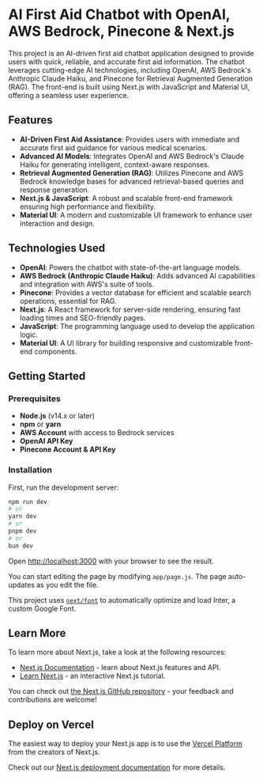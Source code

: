 # AI First Aid Chatbot with OpenAI, AWS Bedrock, Pinecone & Next.js

This project is an AI-driven first aid chatbot application designed to provide users with quick, reliable, and accurate first aid information. The chatbot leverages cutting-edge AI technologies, including OpenAI, AWS Bedrock's Anthropic Claude Haiku, and Pinecone for Retrieval Augmented Generation (RAG). The front-end is built using Next.js with JavaScript and Material UI, offering a seamless user experience.

## Features

- **AI-Driven First Aid Assistance**: Provides users with immediate and accurate first aid guidance for various medical scenarios.
- **Advanced AI Models**: Integrates OpenAI and AWS Bedrock's Claude Haiku for generating intelligent, context-aware responses.
- **Retrieval Augmented Generation (RAG)**: Utilizes Pinecone and AWS Bedrock knowledge bases for advanced retrieval-based queries and response generation.
- **Next.js & JavaScript**: A robust and scalable front-end framework ensuring high performance and flexibility.
- **Material UI**: A modern and customizable UI framework to enhance user interaction and design.

## Technologies Used

- **OpenAI**: Powers the chatbot with state-of-the-art language models.
- **AWS Bedrock (Anthropic Claude Haiku)**: Adds advanced AI capabilities and integration with AWS's suite of tools.
- **Pinecone**: Provides a vector database for efficient and scalable search operations, essential for RAG.
- **Next.js**: A React framework for server-side rendering, ensuring fast loading times and SEO-friendly pages.
- **JavaScript**: The programming language used to develop the application logic.
- **Material UI**: A UI library for building responsive and customizable front-end components.

## Getting Started

### Prerequisites

- **Node.js** (v14.x or later)
- **npm** or **yarn**
- **AWS Account** with access to Bedrock services
- **OpenAI API Key**
- **Pinecone Account & API Key**

### Installation

First, run the development server:

```bash
npm run dev
# or
yarn dev
# or
pnpm dev
# or
bun dev
```

Open [http://localhost:3000](http://localhost:3000) with your browser to see the result.

You can start editing the page by modifying `app/page.js`. The page auto-updates as you edit the file.

This project uses [`next/font`](https://nextjs.org/docs/basic-features/font-optimization) to automatically optimize and load Inter, a custom Google Font.

## Learn More

To learn more about Next.js, take a look at the following resources:

- [Next.js Documentation](https://nextjs.org/docs) - learn about Next.js features and API.
- [Learn Next.js](https://nextjs.org/learn) - an interactive Next.js tutorial.

You can check out [the Next.js GitHub repository](https://github.com/vercel/next.js/) - your feedback and contributions are welcome!

## Deploy on Vercel

The easiest way to deploy your Next.js app is to use the [Vercel Platform](https://vercel.com/new?utm_medium=default-template&filter=next.js&utm_source=create-next-app&utm_campaign=create-next-app-readme) from the creators of Next.js.

Check out our [Next.js deployment documentation](https://nextjs.org/docs/deployment) for more details.
